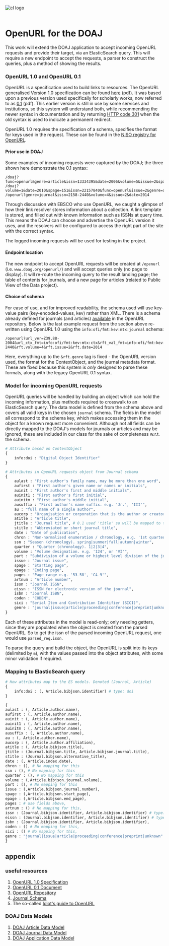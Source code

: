 ![cl logo](http://cottagelabs.com/media/cropped-Cottage-on-hill-bubble-smoke.jpg)
<br><br>
# OpenURL for the DOAJ

This work will extend the DOAJ application to accept incoming OpenURL requests and provide their target, via an ElasticSearch query. This will require a new endpoint to accept the requests, a parser to construct the queries, plus a method of showing the results.

### OpenURL 1.0 and OpenURL 0.1
OpenURL is a specification used to build links to resources. The OpenURL generalised Version 1.0 specification can be found [here][niso_standard] (pdf). It was based upon a previous version used specifically for scholarly works, now referred to as [0.1][.1_proposal] (pdf). This earlier version is still in use by some services and institutions, so this system will understand both, while recommending the newer syntax in documentation and by returning [HTTP code 301](http://en.wikipedia.org/wiki/HTTP_301) when the old syntax is used to indicate a permanent redirect.

OpenURL 1.0 requires the specification of a schema, specifies the format for keys used in the request. These can be found in the [NISO registry for OpenURL][oclc_reg].

#### Prior use in DOAJ
Some examples of incoming requests were captured by the DOAJ; the three shown here demonstrate the 0.1 syntax:

```
/doaj?func=openurl&genre=article&issn=13334395&date=2006&volume=5&issue=2&spage=165
/doaj?volume=1&date=2010&spage=151&issn=22157840&func=openurl&issue=2&genre=article
/openurl?genre=journal&issn=2158-2440&volume=4&issue=2&date=2014
```

Through discussion with EBSCO who use OpenURL, we caught a glimpse of how their link resolver stores information about a collection. A link template is stored, and filled out with known information such as ISSNs at query time. This means the DOAJ can choose and advertise the OpenURL version it uses, and the resolvers will be configured to access the right part of the site with the correct syntax.

The logged incoming requests will be used for testing in the project.

#### Endpoint location
The new endpoint to accept OpenURL requests will be created at ```/openurl``` (i.e. ```www.doag.org/openurl/```) and will accept queries only (no page to display). It will re-route the incoming query to the result landing page; the table of contents for journals, and a new page for articles (related to Public View of the Data project).

#### Choice of schema
For ease of use, and for improved readability, the schema used will use key-value pairs (key-encoded-values, kev) rather than XML. There is a schema already defined for journals (and articles) [available][reg_journal] in the OpenURL repository. Below is the last example request from the section above re-written using OpenURL 1.0 using the ```info:ofi/fmt:kev:mtx:journal``` schema:

```
/openurl?url_ver=Z39.88-2004&url_ctx_fmt=info:ofi/fmt:kev:mtx:ctx&rft_val_fmt=info:ofi/fmt:kev:mtx:journal&rft.genre=journal&rft.issn=2158-2440&rft.volume=4&rft.issue=2&rft.date=2014
```
Here, everything up to the ```&rft.genre``` tag is fixed - the OpenURL version used, the format for the ContextObject, and the journal metadata format. These are fixed because this system is *only* designed to parse these formats, along with the legacy OpenURL 0.1 syntax.

### Model for incoming OpenURL requests

OpenURL queries will be handled by building an object which can hold the incoming information, plus methods required to crosswalk to an ElasticSearch query. The data model is defined from the schema above and covers all valid keys in the chosen ```journal``` schema. The fields in the model all correspond to the schema key, which makes accessing them in the object for a known request more convenient. Although not all fields can be directly mapped to the DOAJ's models for journals or articles and may be ignored, these are included in our class for the sake of completeness w.r.t. the schema.

```python
# Attribute based on ContextObject
{
    info:doi : "Digital Object Identifier"
}

# Attributes in OpenURL requests object from Journal schema
{
    aulast : "First author's family name, may be more than one word",
    aufirst : "First author's given name or names or initials",
    auinit : "First author's first and middle initials",
    auinit1 : "First author's first initial",
    auinitm : "First author's middle initial",
    ausuffix : "First author's name suffix. e.g. 'Jr.', 'III'",
    au : "full name of a single author",
    aucorp : "Organisation or corporation that is the author or creator of the document",
    atitle : "Article title",
    jtitle : "Journal title", # 0.1 used 'title' so will be mapped to this in parse (see schema)
    stitle : "Abbreviated or short journal title",
    date : "Date of publication",
    chron : "Non-normalised enumeration / chronology, e.g. '1st quarter'",
    ssn : "Season (chronology). spring|summer|fall|autumn|winter",
    quarter : "Quarter (chronology). 1|2|3|4",
    volume : "Volume designation. e.g. '124', or 'VI'",
    part : "Subdivision of a volume or highest level division of the journal. e.g. 'B', 'Supplement'",
    issue : "Journal issue",
    spage : "Starting page",
    epage : "Ending page",
    pages : "Page range e.g. '53-58', 'C4-9'",
    artnum : "Article number",
    issn : "Journal ISSN",
    eissn : "ISSN for electronic version of the journal",
    isbn : "Journal ISBN",
    coden : "CODEN",
    sici : "Serial Item and Contribution Identifier (SICI)",
    genre : "journal|issue|article|proceeding|conference|preprint|unknown"
}

```
Each of these attributes in the model is read-only; only needing getters, since they are populated when the object is created from the parsed OpenURL. So to get the issn of the parsed incoming OpenURL request, one would use ```parsed_req.issn```.

To parse the query and build the object, the OpenURL is split into its keys (delimited by ```&```), with the values passed into the object attributes, with some minor validation if required.

### Mapping to ElasticSearch query

```python
# How attributes map to the ES models. Denoted (Journal, Article)
{
    info:doi : (, Article.bibjson.identifier) # type: doi
}

{
aulast : (, Article.author.name),
aufirst : (, Article.author.name),
auinit : (, Article.author.name),
auinit1 : (, Article.author.name),
auinitm : (, Article.author.name),
ausuffix : (, Article.author.name),
au : (, Article.author.name),
aucorp : (, Article.author.affiliation),
atitle : (, Article.bibjson.title),
jtitle : (Journal.bibjson.title, Article.bibjson.journal.title),
stitle : (Journal.bibjson.alternative_title),
date : (, Article.index.date),
chron : (), # No mapping for this
ssn : (), # No mapping for this
quarter : (), # No mapping for this
volume : (,Article.bibjson.journal.volume),
part : (), # No mapping for this
issue : (,Article.bibjson.journal.number),
spage : (,Article.bibjson.start_page),
epage : (,Article.bibjson.end_page),
pages : # use fields above,
artnum : () # No mapping for this,
issn : (Journal.bibjson.identifier, Article.bibjson.identifier) # type: pissn,
eissn : (Journal.bibjson.identifier, Article.bibjson.identifier) # type: eissn,
isbn : (Journal.bibjson.identifier, Article.bibjson.identifier),
coden : () # No mapping for this,
sici : () # No mapping for this,
genre : "journal|issue|article|proceeding|conference|preprint|unknown" # journal or article supported
}

```

## appendix
### useful resources
1. [OpenURL 1.0 Specification][niso_standard]
1. [OpenURL 0.1 Document][.1_proposal]
1. [OpenURL Repository][oclc_reg]
1. [Journal Schema][reg_journal]
1. The so-called [Idiot's guide to OpenURL][idiots]

### DOAJ Data Models
1. [DOAJ Article Data Model](../system/DATA_MODELS.md)
1. [DOAJ Journal Data Model](../system/Journal.md)
1. [DOAJ Application Data Model](../system/Suggestion.md)

[niso_standard]: http://www.niso.org/apps/group_public/download.php/6640/The%20OpenURL%20Framework%20for%20Context-Sensitive%20Services.pdf "ANSI/NISO Z39.88-2004"
[.1_proposal]: http://alcme.oclc.org/openurl/docs/pdf/openurl-01.pdf
[oclc_reg]: http://alcme.oclc.org/openurl/ "Registry for the OpenURL Framework"
[reg_journal]: http://alcme.oclc.org/openurl/servlet/OAIHandler/extension?verb=GetMetadata&metadataPrefix=mtx&identifier=info:ofi/fmt:kev:mtx:journal "Matrix defining the KEV Format to represent a journal publication"
[exlibris]: http://www.exlibrisgroup.com/category/sfxopenurl "ExLibris SFX Link Resolver"
[idiots]: http://nj.oclc.org/1cate/ig.html "OCLC Idiot's guide to Implementing OpenURL 1.0 for Journal Articles"


<!--
A superscript citation:
[<sup>\[1\]</sup>][exlibris]
-->
